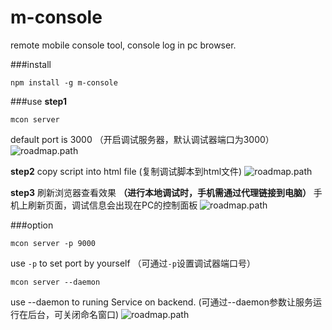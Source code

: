 # m-console
remote mobile console tool, console log in pc browser.

###install
```
npm install -g m-console
```

###use
**step1**
```
mcon server
```
default port is 3000
（开启调试服务器，默认调试器端口为3000）
![roadmap.path](https://raw.githubusercontent.com/fwon/blog/master/assets/m-console-1.png)

**step2**
copy script into html file
(复制调试脚本到html文件)
![roadmap.path](https://raw.githubusercontent.com/fwon/blog/master/assets/m-console-2.png)

**step3**
刷新浏览器查看效果 **（进行本地调试时，手机需通过代理链接到电脑）**
手机上刷新页面，调试信息会出现在PC的控制面板
![roadmap.path](https://raw.githubusercontent.com/fwon/blog/master/assets/m-console-demo.gif)

###option
```
mcon server -p 9000
```
use `-p` to set port by yourself
（可通过`-p`设置调试器端口号）

```
mcon server --daemon
```
use --daemon to runing Service on backend.
(可通过--daemon参数让服务运行在后台，可关闭命名窗口)
![roadmap.path](https://raw.githubusercontent.com/fwon/blog/master/assets/m-console-3.png)